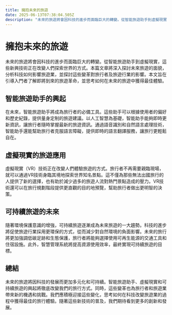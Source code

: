 ```yaml
---
title: 擁抱未來的旅遊
date: 2025-06-13T07:38:04.505Z
description: "未來的旅遊將會因科技的進步而面臨巨大的轉變。從智能旅遊助手到虛擬現實，這些新興技術正在改變人們探索世界的方式。本篇文章將深入探討未來旅遊的面貌，分析科技如何影響旅遊業，並探討這些變革對旅行者及旅遊行業的影響。本文旨在引導入門者了解即將到來的旅遊革命，並思考如何在未來的旅遊中獲得最佳體驗。"
---
```


# 擁抱未來的旅遊

未來的旅遊將會因科技的進步而面臨巨大的轉變。從智能旅遊助手到虛擬現實，這些新興技術正在改變人們探索世界的方式。本篇文章將深入探討未來旅遊的面貌，分析科技如何影響旅遊業，並探討這些變革對旅行者及旅遊行業的影響。本文旨在引導入門者了解即將到來的旅遊革命，並思考如何在未來的旅遊中獲得最佳體驗。

## 智能旅遊助手的興起

在未來，智能旅遊助手將成為旅行者的必備工具。這些助手可以根據使用者的偏好和歷史紀錄，提供量身定制的旅遊建議。以人工智慧為基礎，智能助手能夠即時更新資訊，讓旅行者隨時掌握最新的旅遊資訊。通過語音識別和自然語言處理技術，智能助手還能幫助旅行者克服語言障礙，提供即時的語言翻譯服務，讓旅行更輕鬆自在。

## 虛擬現實的旅遊應用

虛擬現實（VR）技術正在改變人們體驗旅遊的方式。旅行者不再需要親臨現場，就可以通過VR技術身臨其境地探索世界知名景點。這不僅為那些無法出國旅行的人提供了新的選擇，也有助於減少過多的旅遊人流對熱門景點造成的壓力。VR技術還可以在旅行規劃階段提供更直觀的目的地預覽，幫助旅行者做出更明智的決策。

## 可持續旅遊的未來

隨著環境保護意識的增強，可持續旅遊逐漸成為未來旅遊的一大趨勢。科技的進步將促使旅遊行業採用更環保的方式，從而減少對自然環境的負面影響。未來的旅行將更加強調低碳足跡和生態保護，旅行者將能夠選擇使用可再生能源的交通工具和住宿設施。此外，智慧管理系統將提高資源使用效率，最終實現可持續旅遊的目標。

## 總結

未來的旅遊將因科技的發展而更加多元化和可持續。智能旅遊助手、虛擬現實和可持續旅遊的興起將徹底改變我們的旅行方式。同時，這些變革也為旅行者和旅遊業帶來新的機遇和挑戰。我們應積極迎接這些變化，思考如何在科技改變旅遊業的過程中獲得最佳的旅行體驗。隨著這些新技術的普及，我們期待看到更多的創新和發展。